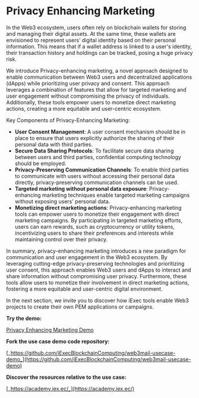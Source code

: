 # Privacy Enhancing Marketing

In the Web3 ecosystem, users often rely on blockchain wallets for storing and
managing their digital assets. At the same time, these wallets are envisioned to
represent users’ digital identity based on their personal information. This
means that if a wallet address is linked to a user's identity, their transaction
history and holdings can be tracked, posing a huge privacy risk.

We introduce Privacy-enhancing marketing, a novel approach designed to enable
communication between Web3 users and decentralized applications (dApps) while
prioritizing user privacy and consent. This approach leverages a combination of
features that allow for targeted marketing and user engagement without
compromising the privacy of individuals. Additionally, these tools empower users
to monetize direct marketing actions, creating a more equitable and user-centric
ecosystem.

Key Components of Privacy-Enhancing Marketing:

- **User Consent Management**: A user consent mechanism should be in place to
  ensure that users explicitly authorize the sharing of their personal data with
  third parties.
- **Secure Data Sharing Protocols**: To facilitate secure data sharing between
  users and third parties, confidential computing technology should be
  employed.&#x20;
- **Privacy-Preserving Communication Channels**: To enable third parties to
  communicate with users without accessing their personal data directly,
  privacy-preserving communication channels can be used.
- **Targeted marketing without personal data exposure**: Privacy-enhancing
  marketing techniques enable targeted marketing campaigns without exposing
  users' personal data.&#x20;
- **Monetizing direct marketing actions**: Privacy-enhancing marketing tools can
  empower users to monetize their engagement with direct marketing campaigns. By
  participating in targeted marketing efforts, users can earn rewards, such as
  cryptocurrency or utility tokens, incentivizing users to share their
  preferences and interests while maintaining control over their privacy.

In summary, privacy-enhancing marketing introduces a new paradigm for
communication and user engagement in the Web3 ecosystem. By leveraging
cutting-edge privacy-preserving technologies and prioritizing user consent, this
approach enables Web3 users and dApps to interact and share information without
compromising user privacy. Furthermore, these tools allow users to monetize
their involvement in direct marketing actions, fostering a more equitable and
user-centric digital environment.

In the next section, we invite you to discover how iExec tools enable Web3
projects to create their own PEM applications or campaigns.

**Try the demo:**

<a href="https://demo.iex.ec/pem/" target="_blank" rel="noreferrer" class="link-as-block">
  Privacy Enhancing Marketing Demo
</a>

**Fork the use case demo code repository:**

[_https://github.com/iExecBlockchainComputing/web3mail-usecase-demo_](https://github.com/iExecBlockchainComputing/web3mail-usecase-demo)

**Discover the resources relative to the use case:**

[_https://academy.iex.ec/_](https://academy.iex.ec/)
